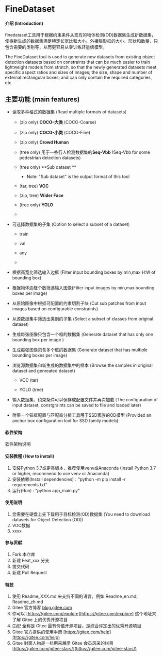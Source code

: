 # FineDataset

#### 介绍 (Introduction)

finedataset工具用于根据约束条件从现有的物体检测(OD)数据集生成新数据集，使得新生成的数据集满足特定长宽比和大小，外接矩形框的大小、形状和数量，只包含需要的类别等，从而更容易从零训练轻量级模型。

The FineDataset tool is used to generate new datasets from existing object detection datasets based on constraints that can be much easier to train lightweight models from stratch, so that the newly generated datasets meet specific aspect ratios and sizes of images; the size, shape and number of external rectangular boxes; and can only contain the required categories, etc.

## 主要功能 (main features)

- 读取多种格式的数据集 (Read multiple formats of datasets)
  
  - (zip only) **COCO-大类** (COCO-Coarse)
  
  - (zip only) **COCO-小类** (COCO-Fine)
  
  - (zip only) **Crowd Human**
  
  - (tree only) 用于一些行人检测数据集的**Seq-Vbb**   (Seq-Vbb for some pedestrian detection datasets)
  
  - (tree only) **Sub dataset **
    
    - Note: "Sub dataset" is the output format of this tool
  
  - (tar, tree) **VOC**
  
  - (zip, tree) **Wider Face**
  
  - (tree only) **YOLO**
  
  - 

- 可选择数据集的子集 (Option to select a subset of a dataset)
  
  - train
  
  - val
  
  - any 
  
  - 

- 根据高宽比筛选输入边框 (Filter input bounding boxes by min,max H:W of bounding box)

- 根据物体边框个数筛选输入图像(Filter input images by min,max bounding boxes per image)

- 从原始图像中根据可配置的约束切割子块 (Cut sub patches from input images based on configurable constraints)

- 从源数据集中筛选出类别的子集 (Select a subset of classes from original dataset)

- 生成每张图像只包含一个框的数据集 (Generate dataset that has only one bounding box per image )

- 生成每张图像包含多个框的数据集 (Generate dataset that has multiple bounding boxes per image)

- 浏览源数据集和新生成的数据集中的样本 (Browse the samples in original dataset and genreated dataset)
  
  - VOC (tar)
  
  - YOLO (tree)

- 输入数据集、约束条件可以保存成配置文件并再次加载 (The configuration of input dataset, constgraints can be saved to file and loaded later)

- 附带一个锚框配置与匹配率分析工具用于SSD家族的OD模型 (Provided an anchor box configuration tool for SSD family models) 

#### 软件架构

软件架构说明

#### 安装教程 (How to install)

1. 安装Python 3.7或更高版本，推荐使用venv或Anaconda (Install Python 3.7 or higher, recommend to use venv or Anaconda)
2. 安装依赖(Install dependencies)："python -m pip install -r requirements.txt" 
3. 运行(Run) : "python app_main.py"

#### 使用说明

1. 您需要在硬盘上先下载用于目标检测(OD)数据集 (You need to download datasets for Object Detection (OD))
2. VOC数据
3. xxxx

#### 参与贡献

1. Fork 本仓库
2. 新建 Feat_xxx 分支
3. 提交代码
4. 新建 Pull Request

#### 特技

1. 使用 Readme\_XXX.md 来支持不同的语言，例如 Readme\_en.md, Readme\_zh.md
2. Gitee 官方博客 [blog.gitee.com](https://blog.gitee.com)
3. 你可以 [https://gitee.com/explore](https://gitee.com/explore) 这个地址来了解 Gitee 上的优秀开源项目
4. [GVP](https://gitee.com/gvp) 全称是 Gitee 最有价值开源项目，是综合评定出的优秀开源项目
5. Gitee 官方提供的使用手册 [https://gitee.com/help](https://gitee.com/help)
6. Gitee 封面人物是一档用来展示 Gitee 会员风采的栏目 [https://gitee.com/gitee-stars/](https://gitee.com/gitee-stars/)
